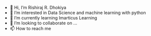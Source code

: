 - 👋 Hi, I’m Rishiraj R. Dhokiya
- 👀 I’m interested in Data Science and machine learning with python
- 🌱 I’m currently learning Imarticus Learning
- 💞️ I’m looking to collaborate on ...
- 📫 How to reach me 

<!---
Rishi45D/Rishi45D is a ✨ special ✨ repository because its `README.md` (this file) appears on your GitHub profile.
You can click the Preview link to take a look at your changes.
--->
